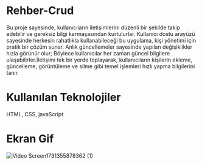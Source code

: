 # Rehber-Crud

Bu proje sayesinde, kullanıcıların iletişimlerini düzenli bir şekilde takip edebilir ve gereksiz bilgi karmaşasından kurtulurlar. Kullanıcı dostu arayüzü sayesinde herkesin rahatlıkla kullanabileceği bu uygulama, kişi yönetimi için pratik bir çözüm sunar. Anlık güncellemeler sayesinde yapılan değişiklikler hızla görünür olur; Böylece kullanıcılar her zaman güncel bilgilere ulaşabilirler.İletişimi tek bir yerde toplayarak, kullanıcıların kişilerin ekleme, güncelleme, görüntüleme ve silme gibi temel işlemleri hızlı yapma bilgilerini tanır. 

# Kullanılan Teknolojiler

HTML, CSS, javaScript

# Ekran Gif

![Video Screen1731355878362 (1)](https://github.com/user-attachments/assets/c451316f-827e-4086-8827-73a0a2acf550)
